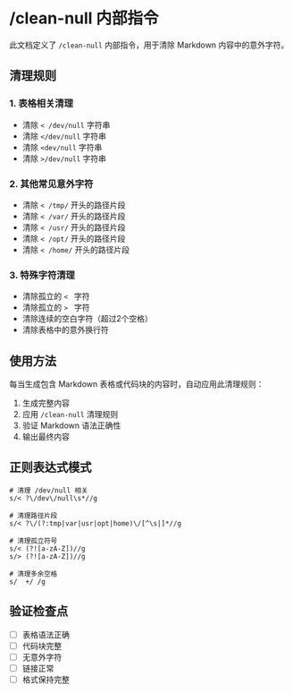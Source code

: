 # /clean-null 内部指令

此文档定义了 `/clean-null` 内部指令，用于清除 Markdown 内容中的意外字符。

## 清理规则

### 1. 表格相关清理
- 清除 `< /dev/null` 字符串
- 清除 `</dev/null` 字符串  
- 清除 `<dev/null` 字符串
- 清除 `>/dev/null` 字符串

### 2. 其他常见意外字符
- 清除 `< /tmp/` 开头的路径片段
- 清除 `< /var/` 开头的路径片段
- 清除 `< /usr/` 开头的路径片段
- 清除 `< /opt/` 开头的路径片段
- 清除 `< /home/` 开头的路径片段

### 3. 特殊字符清理
- 清除孤立的 `< ` 字符
- 清除孤立的 `> ` 字符
- 清除连续的空白字符（超过2个空格）
- 清除表格中的意外换行符

## 使用方法

每当生成包含 Markdown 表格或代码块的内容时，自动应用此清理规则：

1. 生成完整内容
2. 应用 `/clean-null` 清理规则
3. 验证 Markdown 语法正确性
4. 输出最终内容

## 正则表达式模式

```regex
# 清理 /dev/null 相关
s/< ?\/dev\/null\s*//g

# 清理路径片段
s/< ?\/(?:tmp|var|usr|opt|home)\/[^\s|]*//g

# 清理孤立符号
s/< (?![a-zA-Z])//g
s/> (?![a-zA-Z])//g

# 清理多余空格
s/  +/ /g
```

## 验证检查点

- [ ] 表格语法正确
- [ ] 代码块完整
- [ ] 无意外字符
- [ ] 链接正常
- [ ] 格式保持完整